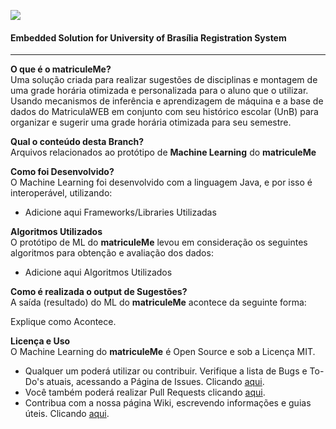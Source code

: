 ![](https://github.com/sant0ro/matriculeMe/raw/master/Logo.png)
#### Embedded Solution for University of Brasília Registration System
-------------------------------------

<b>O que é o matriculeMe?</b><br>
Uma solução criada para realizar sugestões de disciplinas e montagem de uma grade horária otimizada e personalizada para o aluno que o utilizar. Usando mecanismos de inferência e aprendizagem de máquina e a base de dados do MatriculaWEB em conjunto com seu histórico escolar (UnB) para organizar e sugerir uma grade horária otimizada para seu semestre.

<b>Qual o conteúdo desta Branch?</b><br>
Arquivos relacionados ao protótipo de **Machine Learning** do **matriculeMe**

<b>Como foi Desenvolvido?</b><br>
O Machine Learning foi desenvolvido com a linguagem Java, e por isso é interoperável, utilizando:

* Adicione aqui Frameworks/Libraries Utilizadas

<b>Algoritmos Utilizados</b><br>
O protótipo de ML do **matriculeMe** levou em consideração os seguintes algoritmos para obtenção e avaliação dos dados:

* Adicione aqui Algoritmos Utilizados

<b>Como é realizada o output de Sugestões?</b><br>
A saída (resultado) do ML do **matriculeMe** acontece da seguinte forma:

Explique como Acontece.

<b>Licença e Uso</b><br>
O Machine Learning do **matriculeMe** é Open Source e sob a Licença MIT. 

* Qualquer um poderá utilizar ou contribuir. Verifique a lista de Bugs e To-Do's atuais, acessando a Página de Issues. Clicando [aqui](https://github.com/sant0ro/matriculeMe/issues). 
* Você também poderá realizar Pull Requests clicando [aqui](https://github.com/sant0ro/matriculeMe/pulls).
* Contribua com a nossa página Wiki, escrevendo informações e guias úteis. Clicando [aqui](https://github.com/sant0ro/matriculeMe/wiki).
